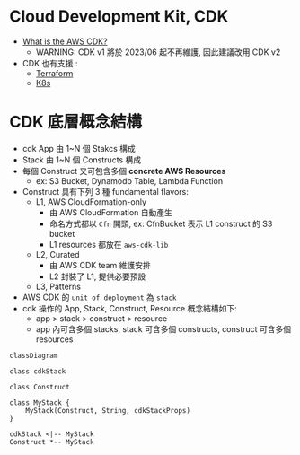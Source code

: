 
# Cloud Development Kit, CDK

- [What is the AWS CDK?](https://docs.aws.amazon.com/cdk/v2/guide/home.html)
    - WARNING: CDK v1 將於 2023/06 起不再維護, 因此建議改用 CDK v2
- CDK 也有支援 :
    - [Terraform](https://developer.hashicorp.com/terraform/cdktf)
    - [K8s](https://cdk8s.io/)


# CDK 底層概念結構

- cdk App 由 1~N 個 Stakcs 構成
- Stack 由 1~N 個 Constructs 構成
- 每個 Construct 又可包含多個 **concrete AWS Resources**
    - ex: S3 Bucket, Dynamodb Table, Lambda Function
- Construct 具有下列 3 種 fundamental flavors:
    - L1, AWS CloudFormation-only
        - 由 AWS CloudFormation 自動產生
        - 命名方式都以 `Cfn` 開頭, ex: CfnBucket 表示 L1 construct 的 S3 bucket
        - L1 resources 都放在 `aws-cdk-lib`
    - L2, Curated
        - 由 AWS CDK team 維護安排
        - L2 封裝了 L1, 提供必要預設
    - L3, Patterns
- AWS CDK 的 `unit of deployment` 為 `stack`
- cdk 操作的 App, Stack, Construct, Resource 概念結構如下:
  - app > stack > construct > resource
  - app 內可含多個 stacks, stack 可含多個 constructs, construct 可含多個 resources

```mermaid
classDiagram

class cdkStack

class Construct

class MyStack {
    MyStack(Construct, String, cdkStackProps)
}

cdkStack <|-- MyStack
Construct *-- MyStack
```
